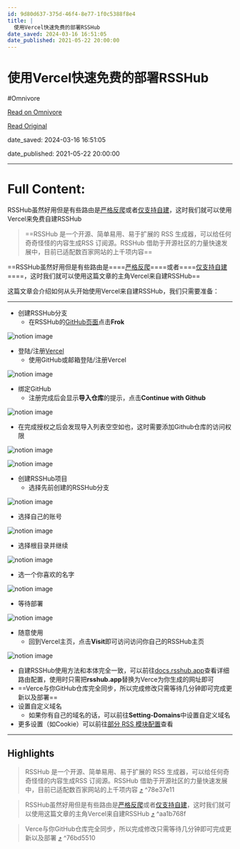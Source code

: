 ```yaml
---
id: 9d80d637-375d-46f4-8e77-1f0c5388f8e4
title: |
  使用Vercel快速免费的部署RSSHub
date_saved: 2024-03-16 16:51:05
date_published: 2021-05-22 20:00:00
---
```


# 使用Vercel快速免费的部署RSSHub
#Omnivore

[Read on Omnivore](https://omnivore.app/me/vercel-rss-hub-18e49085080)

[Read Original](https://blog.lcwhhh.top/Vercel-RSSHub)

date_saved: 2024-03-16 16:51:05

date_published: 2021-05-22 20:00:00

--- 

# Full Content: 

RSSHub虽然好用但是有些路由是[严格反爬](https://docs.rsshub.app/social-media.html#bilibili-up-zhu-pin-dao)或者[仅支持自建](https://docs.rsshub.app/social-media.html#bilibili-yong-hu-guan-zhu-shi-pin-dong-tai)，这时我们就可以使用Vercel来免费自建RSSHub

> ==RSSHub 是一个开源、简单易用、易于扩展的 RSS 生成器，可以给任何奇奇怪怪的内容生成RSS 订阅源。RSSHub 借助于开源社区的力量快速发展中，目前已适配数百家网站的上千项内容==

==RSSHub虽然好用但是有些路由是====[严格反爬](https://docs.rsshub.app/social-media.html#bilibili-up-zhu-pin-dao)====或者====[仅支持自建](https://docs.rsshub.app/social-media.html#bilibili-yong-hu-guan-zhu-shi-pin-dong-tai)====，这时我们就可以使用这篇文章的主角Vercel来自建RSSHub==

这篇文章会介绍如何从头开始使用Vercel来自建RSSHub，我们只需要准备：

---

* 创建RSSHub分支
   * 在RSSHub的[GitHub页面](https://github.com/DIYgod/RSSHub)点击**Frok**

![notion image](https://proxy-prod.omnivore-image-cache.app/0x0,spcxrb18GMdTUTKfc2XFU6vhZaQBADl7yf3eTMFQTluo/https://www.notion.so/image/https%3A%2F%2Fs3-us-west-2.amazonaws.com%2Fsecure.notion-static.com%2F86abce5c-c045-403f-b3ad-63cc3081c68c%2F_2021-05-19_at_16.06.142x.png?table=block&id=13d421ca-59dc-41bf-abf0-e684841824bd&cache=v2)

* 登陆/注册[Vercel](https://vercel.com/signup)
   * 使用GitHub或邮箱登陆/注册Vercel

![notion image](https://proxy-prod.omnivore-image-cache.app/0x0,syPN8vBlgLpbyrPIglOtpcZ0t8eGW_H6TWDFl5Og1O3s/https://www.notion.so/image/https%3A%2F%2Fs3-us-west-2.amazonaws.com%2Fsecure.notion-static.com%2F431258b1-5a8d-438f-ac46-d4feabf27814%2F_2021-05-19_at_18.06.262x.png?table=block&id=b592f7a1-e4f4-4c8f-95ee-1f2f1373da21&cache=v2)

* 绑定GitHub
   * 注册完成后会显示**导入仓库**的提示，点击**Continue with Github**

![notion image](https://proxy-prod.omnivore-image-cache.app/0x0,stimGcNsmTV4XOzHzpHEG5JyoqwXa2aR17bnDBOt9tWM/https://www.notion.so/image/https%3A%2F%2Fs3-us-west-2.amazonaws.com%2Fsecure.notion-static.com%2Fd2cbb066-75e1-49af-8a20-9785b89ceed6%2F_2021-05-19_at_18.15.042x.png?table=block&id=335176ee-fbf0-419d-abc3-14bfad22735d&cache=v2)

   * 在完成授权之后会发现导入列表空空如也，这时需要添加Github仓库的访问权限

![notion image](https://proxy-prod.omnivore-image-cache.app/0x0,sAud6IjAXaF75vA948apQysaGo8GUbKLVL3JzfsPRUB0/https://www.notion.so/image/https%3A%2F%2Fs3-us-west-2.amazonaws.com%2Fsecure.notion-static.com%2F2579e0c1-8057-4e5b-827b-88ecb8305d30%2F_2021-05-19_at_18.29.482x.png?table=block&id=4d0509c9-a45a-4d5d-8bc8-86aced133615&cache=v2)

![notion image](https://proxy-prod.omnivore-image-cache.app/0x0,s45GV2uF2MdfptJCMjrPWZO5YIzqjEYxy8GhzYuoXN1k/https://www.notion.so/image/https%3A%2F%2Fs3-us-west-2.amazonaws.com%2Fsecure.notion-static.com%2F56bd41ac-6a46-453a-abac-57769fdc6c9c%2F_2021-05-19_at_18.28.362x.png?table=block&id=d21f8eba-c6b7-48e6-8eb7-4e6f27d6b200&cache=v2)

* 创建RSSHub项目
   * 选择先前创建的RSSHub分支

![notion image](https://proxy-prod.omnivore-image-cache.app/0x0,sE-qD4CwwTZUSZLH7IIuvr_9m2YM7Kpu_gGvL8ippB_E/https://www.notion.so/image/https%3A%2F%2F1.bp.blogspot.com%2F-rBlzFqyCSi8%2FYKW9nqIqPoI%2FAAAAAAAABek%2Fo-RHxGerspwRq1KzvxIynpWUFE_VV4PJwCLcBGAsYHQ%2Fs320%2F%2525E6%252588%2525AA%2525E5%25259B%2525BE%252B2021-05-19%252Bat%252B18.36.10%2525402x.png?table=block&id=9269ee88-3b2b-4a33-9b7c-55c7ab574f24&cache=v2)

   * 选择自己的账号

![notion image](https://proxy-prod.omnivore-image-cache.app/0x0,sMhdZSlxosFgRW91LA1TK_pDfrQPEhh52j1xiMxa3U18/https://www.notion.so/image/https%3A%2F%2Fs3-us-west-2.amazonaws.com%2Fsecure.notion-static.com%2F95f1245c-8a5a-406c-9b3b-57d753936a5e%2F_2021-05-19_at_18.36.102x.png?table=block&id=9c4b18eb-6825-4bc0-8468-73b89bc83208&cache=v2)

   * 选择根目录并继续

![notion image](https://proxy-prod.omnivore-image-cache.app/0x0,seXHHZFlyLRTkE7ZBrHaVbrji9Rbj0VANfEs9nNBAdQk/https://www.notion.so/image/https%3A%2F%2Fs3-us-west-2.amazonaws.com%2Fsecure.notion-static.com%2F1c9ec6c9-97bd-43de-bf35-c7894f7b54b2%2F_2021-05-19_at_18.46.432x.png?table=block&id=839c25cd-dd7d-4083-a3cc-d6f28069ed7c&cache=v2)

   * 选一个你喜欢的名字

![notion image](https://proxy-prod.omnivore-image-cache.app/0x0,sAioIKN4V8GlL1poUT2goj1jG8MbCiNaOjkzCZqT-SFc/https://www.notion.so/image/https%3A%2F%2Fs3-us-west-2.amazonaws.com%2Fsecure.notion-static.com%2Ffbb4d58c-023c-4e08-8f3d-b0c007b58e44%2F_2021-05-19_at_18.48.462x.png?table=block&id=5ec4c882-160f-45eb-950e-052805945bda&cache=v2)

   * 等待部署

![notion image](https://proxy-prod.omnivore-image-cache.app/0x0,sNd1a0jPGdt3sObrc4kbo80_Dj5JC3-iWQWDSsCm2IA0/https://www.notion.so/image/https%3A%2F%2Fs3-us-west-2.amazonaws.com%2Fsecure.notion-static.com%2Feb6bb613-fea1-4b17-94b8-7be69ebf6f40%2F_2021-05-19_at_18.50.342x.png?table=block&id=89c2852d-0950-4e83-9c73-4d1b146e4ce8&cache=v2)

* 随意使用
   * 回到Vercel主页，点击**Visit**即可访问访问你自己的RSSHub主页

![notion image](https://proxy-prod.omnivore-image-cache.app/0x0,sbm2thLdhyt9u1ylj7vFTkTNAX4gErfpn-xRpOFBl8p4/https://www.notion.so/image/https%3A%2F%2Fs3-us-west-2.amazonaws.com%2Fsecure.notion-static.com%2F1f459c06-6157-4131-ba65-4756b0f0b5c2%2F_2021-05-19_at_18.54.102x.png?table=block&id=0f906e0d-5640-478f-82b9-0f60b86bc213&cache=v2)

   * 自建RSSHub使用方法和本体完全一致，可以前往[docs.rsshub.app](https://docs.rsshub.app/)查看详细路由配置，使用时只需把**rsshub.app**替换为Verce为你生成的网址即可
   * ==Verce与你GitHub仓库完全同步，所以完成修改只需等待几分钟即可完成更新以及部署==
* 设置自定义域名
   * 如果你有自己的域名的话，可以前往**Setting-Domains**中设置自定义域名
* 更多设置（如Cookie）可以前往[部分 RSS 模块配置](https://docs.rsshub.app/install/#pei-zhi-bu-fen-rss-mo-kuai-pei-zhi)查看

---

## Highlights

> RSSHub 是一个开源、简单易用、易于扩展的 RSS 生成器，可以给任何奇奇怪怪的内容生成RSS 订阅源。RSSHub 借助于开源社区的力量快速发展中，目前已适配数百家网站的上千项内容 [⤴️](https://omnivore.app/me/vercel-rss-hub-18e49085080#78e37e11-3abf-4b9a-b7d0-05e32d502545)  ^78e37e11

> RSSHub虽然好用但是有些路由是[严格反爬](https://docs.rsshub.app/social-media.html#bilibili-up-zhu-pin-dao)或者[仅支持自建](https://docs.rsshub.app/social-media.html#bilibili-yong-hu-guan-zhu-shi-pin-dong-tai)，这时我们就可以使用这篇文章的主角Vercel来自建RSSHub [⤴️](https://omnivore.app/me/vercel-rss-hub-18e49085080#aa1b768f-dd80-4269-8c2e-89fe64e14d5a)  ^aa1b768f

> Verce与你GitHub仓库完全同步，所以完成修改只需等待几分钟即可完成更新以及部署 [⤴️](https://omnivore.app/me/vercel-rss-hub-18e49085080#76bd5510-f992-44e6-b7c0-a2f8b6b7b138)  ^76bd5510

